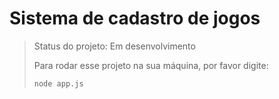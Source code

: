 <h1>Sistema de cadastro de jogos</h1>

> Status do projeto: Em desenvolvimento
> 
> Para rodar esse projeto na sua máquina, por favor digite:
>
> ```
> node app.js
> ```
